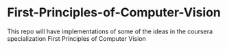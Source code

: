 # First-Principles-of-Computer-Vision
This repo will have implementations of some of the ideas in the coursera specialization First Principles of Computer Vision
